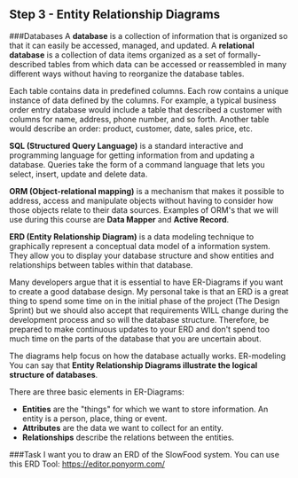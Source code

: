 ## Step 3 - Entity Relationship Diagrams
###Databases
A **database** is a collection of information that is organized so that it can easily be accessed, managed, and updated. A **relational database** is a collection of data items organized as a set of formally-described tables from which data can be accessed or reassembled in many different ways without having to reorganize the database tables. 

Each table contains data in predefined columns. Each row contains a unique instance of data defined by the columns. For example, a typical business order entry database would include a table that described a customer with columns for name, address, phone number, and so forth. Another table would describe an order: product, customer, date, sales price, etc. 

**SQL (Structured Query Language)** is a standard interactive and programming language for getting information from and updating a database. Queries take the form of a command language that lets you select, insert, update and delete data.

**ORM (Object-relational mapping)** is a mechanism that makes it possible to address, access and manipulate objects without having to consider how those objects relate to their data sources. Examples of ORM's that we will use during this course are **Data Mapper** and **Active Record**.

**ERD (Entity Relationship Diagram)** is a data modeling technique to graphically represent a conceptual data model of a information system. They allow you to display your database structure and show entities and relationships between tables within that database. 

Many developers argue that it is essential to have ER-Diagrams if you want to create a good database design. My personal take  is that an ERD is a great thing to spend some time on in the initial phase of the project (The Design Sprint) but we should also accept that requirements WILL change during the development process and so will the database structure. Therefore, be prepared to make continuous updates to your ERD and don't spend too much time on the parts of the database that you are uncertain about.   

The diagrams help focus on how the database actually works. ER-modeling  You can say that **Entity Relationship Diagrams illustrate the logical structure of databases**.

There are three basic elements in ER-Diagrams:

* **Entities** are the "things" for which we want to store information. An entity is a person, place, thing or event.
* **Attributes** are the data we want to collect for an entity.
* **Relationships** describe the relations between the entities.

###Task
I want you to draw an ERD of the SlowFood system. You can use this ERD Tool: https://editor.ponyorm.com/

